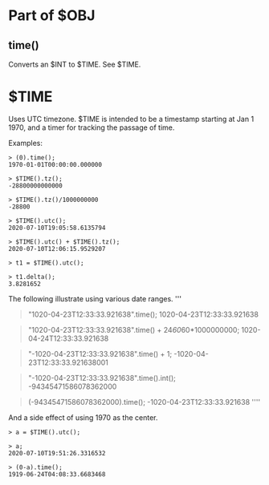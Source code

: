 # Part of $OBJ

## time()
Converts an $INT to $TIME.
See $TIME.

# $TIME
Uses UTC timezone. $TIME is intended to be a timestamp starting at Jan 1 1970, and a timer for tracking the passage of time. 

Examples:
```
> (0).time();
1970-01-01T00:00:00.000000

> $TIME().tz();
-28800000000000

> $TIME().tz()/1000000000
-28800

> $TIME().utc();
2020-07-10T19:05:58.6135794

> $TIME().utc() + $TIME().tz();
2020-07-10T12:06:15.9529207

> t1 = $TIME().utc();

> t1.delta();
3.8281652
```

The following illustrate using various date ranges.
'''
> "1020-04-23T12:33:33.921638".time();
1020-04-23T12:33:33.921638

> "1020-04-23T12:33:33.921638".time() + 24*60*60*1000000000;
1020-04-24T12:33:33.921638

> "-1020-04-23T12:33:33.921638".time() + 1;
-1020-04-23T12:33:33.921638001

> "-1020-04-23T12:33:33.921638".time().int();
-94345471586078362000

> (-94345471586078362000).time();
-1020-04-23T12:33:33.921638
''''

And a side effect of using 1970 as the center. 
```
> a = $TIME().utc();

> a;
2020-07-10T19:51:26.3316532

> (0-a).time();
1919-06-24T04:08:33.6683468
```
